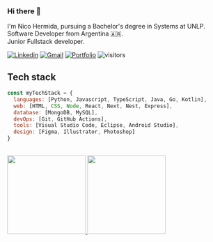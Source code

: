 ### Hi there 👋
I'm Nico Hermida, pursuing a Bachelor's degree in Systems at UNLP. <br />
Software Developer from Argentina 🇦🇷. <br />
Junior Fullstack developer.

[![Linkedin](https://img.shields.io/badge/-NicoHermida-blue?style=flat&logo=Linkedin&logoColor=white)](https://www.linkedin.com/in/nico-hermida/)
[![Gmail](https://img.shields.io/badge/-hermida.nicolas101@gmail.com-c14438?style=flat&logo=Gmail&logoColor=white)](mailto:hermida.nicolas101@gmail.com)
[![Portfolio](https://img.shields.io/badge/-nicohermida.com-black?style=flat&logo=Website)](https://nicohermida.com/)
![visitors](https://komarev.com/ghpvc/?username=nicohermida01&style=flat)

## Tech stack

```js
const myTechStack = {
  languages: [Python, Javascript, TypeScript, Java, Go, Kotlin],
  web: [HTML, CSS, Node, React, Next, Nest, Express],
  database: [MongoDB, MySQL],
  devOps: [Git, GitHub Actions],
  tools: [Visual Studio Code, Eclipse, Android Studio],
  design: [Figma, Illustrator, Photoshop]
}
```

<br />

<a href="https://github.com/nicohermida01">
  <img height="180px" src="https://github-readme-stats.vercel.app/api?username=nicohermida01&show_icons=true&theme=tokyonight&hide_border=true" />
  <img height="180px" src="https://github-readme-stats.vercel.app/api/top-langs/?username=nicohermida01&show_icons=true&theme=tokyonight&hide_border=true&layout=compact" />
</a>

<!--
**nicohermida01/nicohermida01** is a ✨ _special_ ✨ repository because its `README.md` (this file) appears on your GitHub profile.

Here are some ideas to get you started:

- 🔭 I’m currently working on ...
- 🌱 I’m currently learning ...
- 👯 I’m looking to collaborate on ...
- 🤔 I’m looking for help with ...
- 💬 Ask me about ...
- 📫 How to reach me: ...
- 😄 Pronouns: ...
- ⚡ Fun fact: ...
-->
